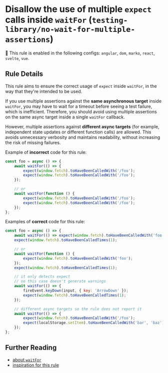 # Disallow the use of multiple `expect` calls inside `waitFor` (`testing-library/no-wait-for-multiple-assertions`)

💼 This rule is enabled in the following configs: `angular`, `dom`, `marko`, `react`, `svelte`, `vue`.

<!-- end auto-generated rule header -->

## Rule Details

This rule aims to ensure the correct usage of `expect` inside `waitFor`, in the way that they're intended to be used.

If you use multiple assertions against the **same asynchronous target** inside `waitFor`,
you may have to wait for a timeout before seeing a test failure, which is inefficient.
Therefore, you should avoid using multiple assertions on the same async target inside a single `waitFor` callback.

However, multiple assertions against **different async targets** (for example, independent state updates or different function calls) are allowed.
This avoids unnecessary verbosity and maintains readability, without increasing the risk of missing failures.

Example of **incorrect** code for this rule:

```js
const foo = async () => {
	await waitFor(() => {
		expect(window.fetch).toHaveBeenCalledWith('/foo');
		expect(window.fetch).toHaveBeenCalledWith('/foo');
	});

	// or
	await waitFor(function () {
		expect(window.fetch).toHaveBeenCalledWith('/foo');
		expect(window.fetch).toHaveBeenCalledWith('/foo');
	});
};
```

Examples of **correct** code for this rule:

```js
const foo = async () => {
	await waitFor(() => expect(window.fetch).toHaveBeenCalledWith('foo'));
	expect(window.fetch).toHaveBeenCalledTimes(1);

	// or
	await waitFor(function () {
		expect(window.fetch).toHaveBeenCalledWith('foo');
	});
	expect(window.fetch).toHaveBeenCalledTimes(1);

	// it only detects expect
	// so this case doesn't generate warnings
	await waitFor(() => {
		fireEvent.keyDown(input, { key: 'ArrowDown' });
		expect(window.fetch).toHaveBeenCalledTimes(1);
	});

	// different async targets so the rule does not report it
	await waitFor(() => {
		expect(window.fetch).toHaveBeenCalledWith('/foo');
		expect(localStorage.setItem).toHaveBeenCalledWith('bar', 'baz');
	});
};
```

## Further Reading

- [about `waitFor`](https://testing-library.com/docs/dom-testing-library/api-async#waitfor)
- [inspiration for this rule](https://kentcdodds.com/blog/common-mistakes-with-react-testing-library#having-multiple-assertions-in-a-single-waitfor-callback)
